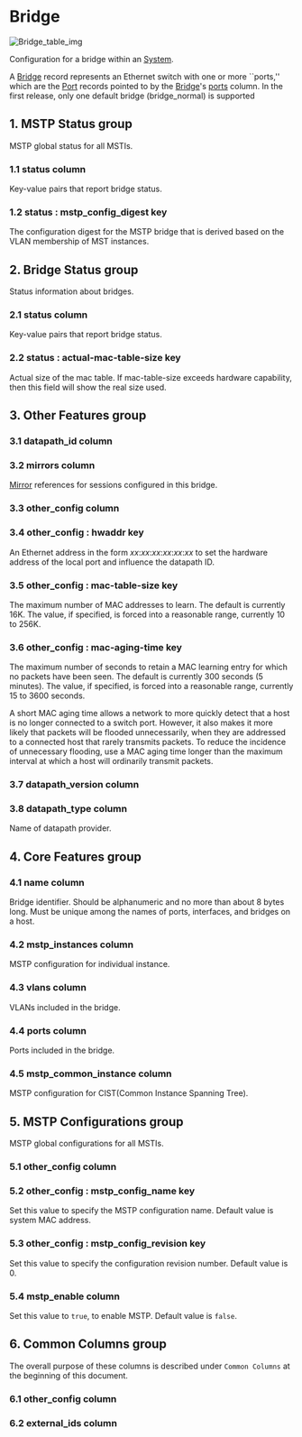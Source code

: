 # Bridge

![Bridge_table_img](http://www.plantuml.com/plantuml/img/0S41Flv0StHXSdHrRMmAS65ZQs5dPI0YKczlT21KOM9iPNCY87iAOsnXStCWJK532cDiONDp85DvStHbRGfZR65pSo1CRsTfOs5iNrDtQNHZQ0fz2dHlPsLqQ6Lo87iAOsnXStCWGd9fP6Tb2cDiONDp85PCGKuAOsnXStCWK6zoT0fZR65pSo1DKrHGNqDlRMrlRbz9RdDqOMvZPGfZR65pSo1DQN9oRt8AVGf2ScbaPsKWF2vaBY1DGKCAGd9fP6Tb82raBJuWJMboSczo2a9oQMHdPI0jP2q-851lSdGAGd9fP6Tb83mkP2uWJ6zdQMDXR5zJTsbqOsWAGd9fP6Tb82raBJuWJLDKK5z3RsrjRsvVIMvpT65kOsKAGd9fP6Tb83mjP2qWKtbpT6Lj2a9oQMHdPI0jP2q-85PCGKuAQ6baPI1ZQN9ZR6KAQ6baPI1jPMrYPN9p2cnbPsLkP21oQMTeT0fZRsvqQMvrRtCWR6bkPI0j83nYFdDqSczkPpmlOZuWScLcPN9bRcDb2cHlT7HbP21iQMvb82qWF6a-TsLXQpmlQJuWScLcPN9bRcDb2cLkP6nbPsLkP0f0PMvaTMri)

Configuration for a bridge within an [System](system.html).

A [Bridge](bridge.html) record represents an Ethernet switch with one or more
``ports,'' which are the [Port](port.html) records pointed to by the
[Bridge](bridge.html)'s [ports](bridge.html#ports-column) column. In the first release, only one
default bridge (bridge_normal) is supported

## 1. MSTP Status group

MSTP global status for all MSTIs.

### 1.1 status column

Key-value pairs that report bridge status.

### 1.2 status : mstp_config_digest key

The configuration digest for the MSTP bridge that is derived based on the VLAN
membership of MST instances.

## 2. Bridge Status group

Status information about bridges.

### 2.1 status column

Key-value pairs that report bridge status.

### 2.2 status : actual-mac-table-size key

Actual size of the mac table. If mac-table-size exceeds hardware capability,
then this field will show the real size used.

## 3. Other Features group

### 3.1 datapath_id column

### 3.2 mirrors column

[Mirror](mirror.html) references for sessions configured in this bridge.

### 3.3 other_config column

### 3.4 other_config : hwaddr key

An Ethernet address in the form _xx_:_xx_:_xx_:_xx_:_xx_:_xx_ to set the
hardware address of the local port and influence the datapath ID.

### 3.5 other_config : mac-table-size key

The maximum number of MAC addresses to learn.  The default is currently 16K.
The value, if specified, is forced into a reasonable range, currently 10 to
256K.

### 3.6 other_config : mac-aging-time key

The maximum number of seconds to retain a MAC learning entry for which no
packets have been seen.  The default is currently 300 seconds (5 minutes).  The
value, if specified, is forced into a reasonable range, currently 15 to 3600
seconds.

A short MAC aging time allows a network to more quickly detect that a host is no
longer connected to a switch port.  However, it also makes it more likely that
packets will be flooded unnecessarily, when they are addressed to a connected
host that rarely transmits packets.  To reduce the incidence of unnecessary
flooding, use a MAC aging time longer than the maximum interval at which a host
will ordinarily transmit packets.

### 3.7 datapath_version column

### 3.8 datapath_type column

Name of datapath provider.

## 4. Core Features group

### 4.1 name column

Bridge identifier.  Should be alphanumeric and no more than about 8 bytes long.
Must be unique among the names of ports, interfaces, and bridges on a host.

### 4.2 mstp_instances column

MSTP configuration for individual instance.

### 4.3 vlans column

VLANs included in the bridge.

### 4.4 ports column

Ports included in the bridge.

### 4.5 mstp_common_instance column

MSTP configuration for CIST(Common Instance Spanning Tree).

## 5. MSTP Configurations group

MSTP global configurations for all MSTIs.

### 5.1 other_config column

### 5.2 other_config : mstp_config_name key

Set this value to specify the MSTP configuration name. Default value is system
MAC address.

### 5.3 other_config : mstp_config_revision key

Set this value to specify the configuration revision number. Default value is 0.

### 5.4 mstp_enable column

Set this value to `true`, to enable MSTP. Default value is `false`.

## 6. Common Columns group

The overall purpose of these columns is described under `Common Columns` at the
beginning of this document.

### 6.1 other_config column

### 6.2 external_ids column

